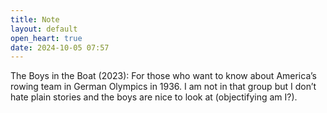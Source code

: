```yaml
---
title: Note
layout: default
open_heart: true
date: 2024-10-05 07:57
---
```


The Boys in the Boat (2023): For those who want to know about America’s rowing team in German Olympics in 1936. I am not in that group but I don’t hate plain stories and the boys are nice to look at (objectifying am I?).
